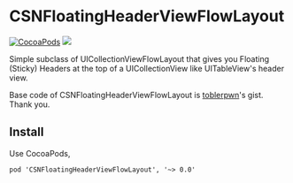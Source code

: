 CSNFloatingHeaderViewFlowLayout
===============================

[![CocoaPods](http://img.shields.io/cocoapods/v/CSNFloatingHeaderViewFlowLayout.svg)](https://github.com/CocoaPods/Specs/tree/master/CSNFloatingHeaderViewFlowLayout)
![](http://img.shields.io/badge/license-MIT-green.svg)

Simple subclass of UICollectionViewFlowLayout that gives you Floating (Sticky) Headers at the top of a UICollectionView like UITableView's header view.

Base code of CSNFloatingHeaderViewFlowLayout is [toblerpwn](https://gist.github.com/toblerpwn/5393460)'s gist. Thank you.

## Install

Use CocoaPods,

```
pod 'CSNFloatingHeaderViewFlowLayout', '~> 0.0'
```
